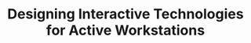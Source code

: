 ---
title: "Designing Interactive Technologies for Active Workstations"
funding: "National IT Industry Promotion Agency, Republic of Korea"
startDate: 2015-09
endDate: 2015-06
description:
thumbnail: './res/active-workstation.jpg'
---